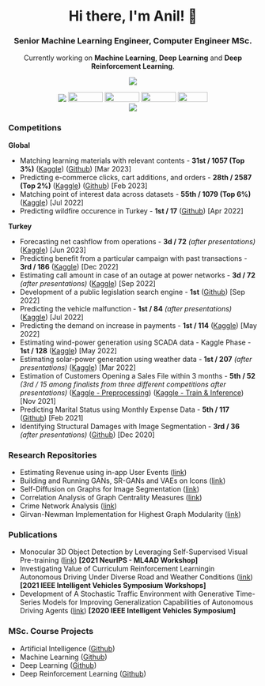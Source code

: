 <h1 align="center">Hi there, I'm Anil! 👋</h1>
<h3 align="center">Senior Machine Learning Engineer, Computer Engineer MSc.</h3>

<p align="center">Currently working on <b>Machine Learning</b>, <b>Deep Learning</b> and <b>Deep Reinforcement Learning</b>.</p>

<p align="center"><img align='center' src="https://github-readme-stats.vercel.app/api?username=nlztrk&show_icons=true"></p>

<p align="center">
<a href="https://www.github.com/nlztrk"><img src="https://img.shields.io/github/followers/nlztrk?style=social"/></a>
<a href="https://www.twitter.com/anil_ozturkk"><img src="https://img.shields.io/badge/Twitter-%231DA1F2.svg?style=for-the-badge&logo=Twitter&logoColor=white" width="70" height="20" /></a>
<a href="https://www.linkedin.com/in/nlztrk/"><img src="https://img.shields.io/badge/linkedin-%230077B5.svg?style=for-the-badge&logo=linkedin&logoColor=white" width="70" height="20" /></a>
<a href="https://www.medium.com/@nlztrk"><img src="https://img.shields.io/badge/Medium-12100E?style=for-the-badge&logo=medium&logoColor=white" width="70" height="20" /></a>
<a href="https://www.kaggle.com/nlztrk"><img src="https://img.shields.io/badge/Kaggle-035a7d?style=for-the-badge&logo=kaggle&logoColor=white" width="60" height="20" /></a>
<br>
<img src="https://komarev.com/ghpvc/?username=nlztrk"/>
</p>

### Competitions
**Global**
- Matching learning materials with relevant contents - **31st / 1057 (Top 3\%)** ([Kaggle](https://www.kaggle.com/competitions/learning-equality-curriculum-recommendations/discussion/394807)) ([Github](https://github.com/nlztrk/Learning-Equality-Curriculum-Recommendations)) [Mar 2023]
- Predicting e-commerce clicks, cart additions, and orders - **28th / 2587 (Top 2\%)** ([Kaggle](https://www.kaggle.com/competitions/otto-recommender-system/discussion/382812)) ([Github](https://github.com/nlztrk/OTTO-Multi-Objective-Recommender-System)) [Feb 2023]
- Matching point of interest data across datasets - **55th / 1079 (Top 6\%)** ([Kaggle](https://www.kaggle.com/code/karakasatarik/60nn-inference-w-kdtree-58feature-catboost/notebook?scriptVersionId=99727104)) [Jul 2022]
- Predicting wildfire occurence in Turkey - **1st / 17** ([Github](https://github.com/nlztrk/turkey_wildfire_prediction)) [Apr 2022]

**Turkey**
- Forecasting net cashflow from operations - **3d / 72** *(after presentations)* ([Kaggle](https://www.kaggle.com/code/nlztrk/6th-place-solution-2-estimators-usd-scaling)) [Jun 2023]
- Predicting benefit from a particular campaign with past transactions - **3rd / 186** ([Kaggle](https://www.kaggle.com/code/nlztrk/3rd-place-solution-0-51376-0-47111)) [Dec 2022]
- Estimating call amount in case of an outage at power networks - **3d / 72** *(after presentations)* ([Kaggle](https://www.kaggle.com/code/nlztrk/long-live-the-shallow-models-7th-place-solution)) [Sep 2022]
- Development of a public legislation search engine - **1st** ([Github](https://github.com/L2-Regulasyon/Teknofest)) [Sep 2022]
- Predicting the vehicle malfunction - **1st / 84** *(after presentations)* ([Kaggle](https://www.kaggle.com/code/nlztrk/4th-place-solution-0-29455-catboost-w-sgkf)) [Jul 2022]
- Predicting the demand on increase in payments  - **1st / 114** ([Kaggle](https://www.kaggle.com/code/ismaildennizli/1st-place-solution-catpower)) [May 2022]
- Estimating wind-power generation using SCADA data - Kaggle Phase - **1st / 128** ([Kaggle](https://www.kaggle.com/code/nlztrk/1st-place-solution-impute-powerfold-stack)) [May 2022]
- Estimating solar-power generation using weather data - **1st / 207** *(after presentations)* ([Kaggle](https://www.kaggle.com/code/nlztrk/3rd-place-solution-catboost-tssplit-cv)) [Mar 2022]
- Estimation of Customers Opening a Sales File within 3 months - **5th / 52** *(3rd / 15 among finalists from three different competitions after presentations)* ([Kaggle - Preprocessing](https://www.kaggle.com/nlztrk/1-data-preprocessing-do-u-otomotiv/)) ([Kaggle - Train & Inference](https://www.kaggle.com/nlztrk/2-create-train-inference-do-u-otomotiv)) [Nov 2021]
- Predicting Marital Status using Monthly Expense Data - **5th / 117** ([Github](https://github.com/nlztrk/kaggle_predicting_marital_status)) [Feb 2021]
- Identifying Structural Damages with Image Segmentation - **3rd / 36** *(after presentations)* ([Github](https://github.com/nlztrk/kaggle_identifying_structural_damages)) [Dec 2020]

### Research Repositories
- Estimating Revenue using in-app User Events ([link](https://github.com/nlztrk/app_revenue_estimation))
- Building and Running GANs, SR-GANs and VAEs on Icons ([link](https://github.com/nlztrk/gan_srgan_vae))
- Self-Diffusion on Graphs for Image Segmentation ([link](https://github.com/nlztrk/graph_self_diffusion))
- Correlation Analysis of Graph Centrality Measures ([link](https://github.com/nlztrk/centrality_correlations))
- Crime Network Analysis ([link](https://github.com/nlztrk/crime_networks_analysis))
- Girvan-Newman Implementation for Highest Graph Modularity ([link](https://github.com/nlztrk/girvan_newman))

### Publications
- Monocular 3D Object Detection by Leveraging Self-Supervised Visual Pre-training ([link](https://ml4ad.github.io/files/papers2021/Monocular%203D%20Object%20Detection%20by%20Leveraging%20Self-Supervised%20Visual%20Pre-training.pdf)) **[2021 NeurIPS - ML4AD Workshop]**
- Investigating Value of Curriculum Reinforcement Learningin Autonomous Driving Under Diverse Road and Weather Conditions ([link](https://ieeexplore.ieee.org/abstract/document/9669203)) **[2021 IEEE Intelligent Vehicles Symposium Workshops]**
- Development of A Stochastic Traffic Environment with Generative Time-Series Models for Improving Generalization Capabilities of Autonomous Driving Agents ([link](https://ieeexplore.ieee.org/document/9304774/)) **[2020 IEEE Intelligent Vehicles Symposium]**

### MSc. Course Projects
- Artificial Intelligence ([Github](https://github.com/nlztrk/ITU-CE-MSc/tree/master/BLG521E%20(Artificial%20Intelligence)))
- Machine Learning ([Github](https://github.com/nlztrk/ITU-CE-MSc/tree/master/BLG527E%20(Machine%20Learning)))
- Deep Learning ([Github](https://github.com/nlztrk/ITU-CE-MSc/tree/master/BLG561E%20(Deep%20Learning)))
- Deep Reinforcement Learning ([Github](https://github.com/nlztrk/ITU-CE-MSc/tree/master/BLG604E%20(Deep%20Reinforcement%20Learning)))



